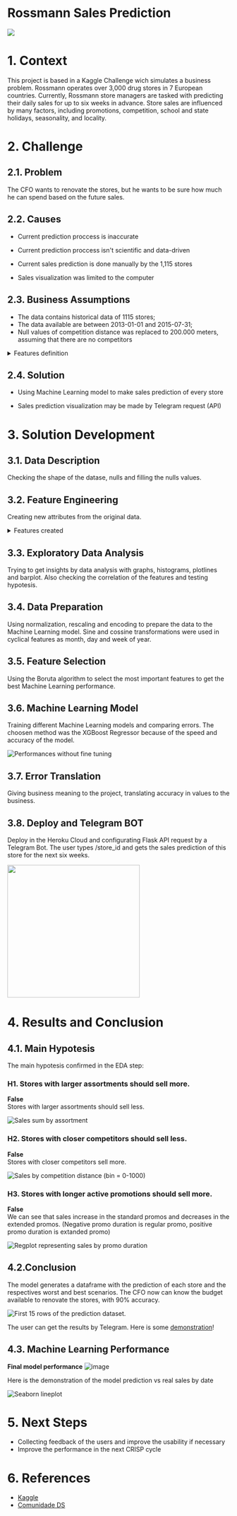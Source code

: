 # Rossmann Sales Prediction

![](https://user-images.githubusercontent.com/77629603/155387474-3dd5c092-c0b5-4e58-a9ae-a5e5d06833c8.png)


# 1. Context

This project is based in a Kaggle Challenge wich simulates a business problem. Rossmann operates over 3,000 drug stores in 7 European countries. Currently, Rossmann store managers are tasked with predicting their daily sales for up to six weeks in advance. Store sales are influenced by many factors, including promotions, competition, school and state holidays, seasonality, and locality. 

# 2. Challenge

## 2.1. Problem

The CFO wants to renovate the stores, but he wants to be sure how much he can spend based on the future sales.

## 2.2. Causes

* Current prediction proccess is inaccurate 

* Current prediction proccess isn't scientific and data-driven

* Current sales prediction is done manually by the 1,115 stores

* Sales visualization was limited to the computer

## 2.3. Business Assumptions
* The data contains historical data of 1115 stores;
* The data available are between 2013-01-01 and 2015-07-31;
* Null values of competition distance was replaced to 200.000 meters, assuming that there are no competitors
<details>
<summary>Features definition</summary>
  
| Feature                | Definition                                                                                               |
|------------------------|----------------------------------------------------------------------------------------------------------|
| id                     | unique id that represent store and date of sale                                                          |
| store                  | a unique Id for each store                                                                               |
| sales                  | the turnover for any given day (target variable)                                                         |
| customers              | the number of customers on a given day                                                                   |
| open                   | an indicator for whether the store was open (0/1)                                                        |
| state holiday          | indicates a state holiday (a = public holiday, b = Easter holiday, c = Christmas, 0 = None)              |
| school holiday         | indicates if the (Store, Date) was affected by the closure of public schools                             |
| store type             | differentiates between 4 different store models. (a, b, c, d)                                            |
| assortment             | describes an assortment level (a = basic, b = extra, c = extended)                                       |
| competition distance   | distance in meters to the nearest competitor store                                                       |
| competition open since | gives the approximate year and month of the time the nearest competitor was opened                       |
| promo                  | indicates whether a store is running a promo on that day                                                 |
| promo 2                | Promo2 is a continuing and consecutive promotion for some stores (0/1)                                   |
| promo 2 since          | describes the year and calendar week when the store started participating in Promo2                      |
| promo interval         | describes the consecutive intervals Promo2 is started, naming the months the promotion is started anew.  |
  
 </details>
 
 

## 2.4. Solution

* Using Machine Learning model to make sales prediction of every store

* Sales prediction visualization may be made by Telegram request (API)

# 3. Solution Development

## 3.1. Data Description 

Checking the shape of the datase, nulls and filling the nulls values. 

## 3.2. Feature Engineering

Creating new attributes from the original data. 

<details>
<summary>Features created</summary>

| Feature           | Definition                                         |
|-------------------|----------------------------------------------------|
| year              | year extracted from date                           |
| month             | month extracted from date                          |
| day               | day extracted from date                            |
| week of year      | week of year extracted from date                   |
| year week         | year week extracted from date (Y-W)                |
| promo since       | date since promotion started (Y-W)                 |
| competition since | date since competition started (year, month, year) |

</details>



## 3.3. Exploratory Data Analysis

Trying to get insights by data analysis with graphs, histograms, plotlines and barplot. Also checking the correlation of the features and testing hypotesis.

## 3.4. Data Preparation

Using normalization, rescaling and encoding to prepare the data to the Machine Learning model. Sine and cossine transformations were used in cyclical features as month, day and week of year.

## 3.5. Feature Selection

Using the Boruta algorithm to select the most important features to get the best Machine Learning performance.

## 3.6. Machine Learning Model

Training different Machine Learning models and comparing errors. The choosen method was the XGBoost Regressor because of the speed and accuracy of the model.

![Performances without fine tuning](https://user-images.githubusercontent.com/77629603/155387296-541ac158-9c6c-44f5-913c-40b1aa2b02a4.png)

## 3.7. Error Translation

Giving business meaning to the project, translating accuracy in values to the business.

## 3.8. Deploy and Telegram BOT

Deploy in the Heroku Cloud and configurating Flask API request by a Telegram Bot. 
The user types /store_id and gets the sales prediction of this store for the next six weeks.


<img src="https://user-images.githubusercontent.com/77629603/162584257-c7783ef3-d434-4910-9878-c2bfb4057228.png" alt="" style="width:300px;"/>


# 4. Results and Conclusion

## 4.1. Main Hypotesis 

The main hypotesis confirmed in the EDA step:

### H1. Stores with larger assortments should sell more.
**False** <br />Stores with larger assortments should sell less.

![Sales sum by assortment](https://user-images.githubusercontent.com/77629603/155387884-6c33a7be-82e5-4c57-8648-28bf0f217aae.png)


### H2. Stores with closer competitors should sell less.
**False**  <br />Stores with closer competitors sell more.

![Sales by competition distance (bin = 0-1000)](https://user-images.githubusercontent.com/77629603/155381618-a59fdbc2-e4af-45dd-8458-3159ddc01eac.png)


### H3. Stores with longer active promotions should sell more.
**False** <br />We can see that sales increase in the standard promos and decreases in the extended promos.
(Negative promo duration is regular promo, positive promo duration is extanded promo)

![Regplot representing sales by promo duration](https://user-images.githubusercontent.com/77629603/155382386-6c6462ab-0820-4dae-a1ca-51ea9a0aad33.png)

## 4.2.Conclusion
The model generates a dataframe with the prediction of each store and the respectives worst and best scenarios. 
The CFO now can know the budget available to renovate the stores, with 90% accuracy.

![First 15 rows of the prediction dataset.](https://user-images.githubusercontent.com/77629603/155379600-1321b4d9-6db2-4941-80cf-96012798fe00.png)

The user can get the results by Telegram. Here is some [demonstration](https://www.linkedin.com/posts/heitor-felix_datascience-datadriven-business-activity-6902361790051606528-2Fjo)!

## 4.3. Machine Learning Performance

**Final model performance**
![image](https://user-images.githubusercontent.com/77629603/162584149-291cea37-819d-4f18-bd67-0aac45349557.png)

Here is the demonstration of the model prediction vs real sales by date

![Seaborn lineplot](https://user-images.githubusercontent.com/77629603/155380531-060fbf29-4f30-486f-b875-4d3b0ead5178.png)


# 5. Next Steps

* Collecting feedback of the users and improve the usability if necessary
* Improve the performance in the next CRISP cycle

# 6. References
* [Kaggle](https://www.kaggle.com/c/rossmann-store-sales)
* [Comunidade DS](https://www.comunidadedatascience.com/)

